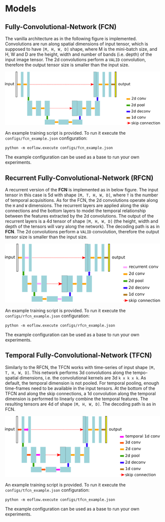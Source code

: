 # Models

## Fully-Convolutional-Network (FCN)

The vanilla architecture as in the following figure is implemented. Convolutions are run along spatial dimensions of input tensor, which is supposed to have `[M, H, W, D]` shape, where M is the mini-batch size, and H, W and D are the height, width and number of bands (i.e. depth) of the input image tensor. The 2d convolutions perform a `VALID` convolution, therefore the output tensor size is smaller than the input size.

![FCN](./figures/fcn.png "FCN")

An example training script is provided. To run it execute the `configs/fcn_example.json` configuration:
```
python -m eoflow.execute configs/fcn_example.json
```

The example configuration can be used as a base to run your own experiments.

## Recurrent Fully-Convolutional-Network (RFCN)

A recurrent version of the **FCN** is implemented as in below figure. The input tensor in this case is 5d with shape `[M, T, H, W, D]`, where `T` is the number of temporal acquisitions. As for the FCN, the 2d convolutions operate along the `H` and `W` dimensions. The recurrent layers are applied along the skip connections and the bottom layers to model the temporal relationship between the features extracted by the 2d convolutions. The output of the recurrent layers is a 4d tensor of shape `[M, H, W, D]` (the height, width and depth of the tensors will vary along the network). The decoding path is as in **FCN**. The 2d convolutions perform a `VALID` convolution, therefore the output tensor size is smaller than the input size.

![RFCN](./figures/rfcn.png "RFCN")

An example training script is provided. To run it execute the `configs/rfcn_example.json` configuration:
```
python -m eoflow.execute configs/rfcn_example.json
```

The example configuration can be used as a base to run your own experiments.

## Temporal Fully-Convolutional-Network (TFCN)

Similarly to the RFCN, the TFCN works with time-series of input shape `[M, T, H, W, D]`. This network performs 3d convolutions along the tempo-spatial dimensions, i.e. the convolutional kernels are 3d `k x k x k`. As default, the temporal dimension is not pooled. For temporal pooling, enough time-frames need to be available in the input tensors. At the bottom of the TFCN and along the skip connections, a 1d convolution along the temporal dimension is performed to linearly combine the temporal features. The resulting tensors are 4d of shape `[M, H, W, D]`. The decoding path is as in FCN.

![TFCN](./figures/tfcn.png "TFCN")

An example training script is provided. To run it execute the `configs/tfcn_example.json` configuration:
```
python -m eoflow.execute configs/tfcn_example.json
```

The example configuration can be used as a base to run your own experiments.
